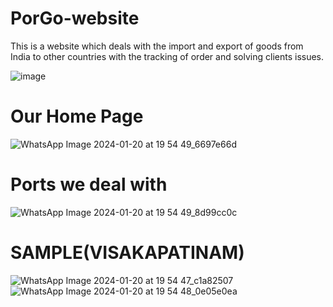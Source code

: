 # PorGo-website
This is a website which deals with the import and export of goods from India to other countries with the tracking of order and  solving clients issues.

![image](https://github.com/subash-ghub/PorGo/assets/104593776/3d425727-83a6-4a69-ba43-02bc18aae088)

# Our Home Page

![WhatsApp Image 2024-01-20 at 19 54 49_6697e66d](https://github.com/subash-ghub/PorGo/assets/104593776/2756804e-8779-45a5-b9ad-735c7490709d)

# Ports we deal with

![WhatsApp Image 2024-01-20 at 19 54 49_8d99cc0c](https://github.com/subash-ghub/PorGo/assets/104593776/54ac5859-1812-4d21-9974-37a625fc3b4f)
<br>
# SAMPLE(VISAKAPATINAM)
![WhatsApp Image 2024-01-20 at 19 54 47_c1a82507](https://github.com/subash-ghub/PorGo/assets/104593776/0f94f967-ebd9-419f-97ce-8c093907061f)   ![WhatsApp Image 2024-01-20 at 19 54 48_0e05e0ea](https://github.com/subash-ghub/PorGo/assets/104593776/5bb818d5-bb28-443c-a895-e4bd8b6fddb8)

